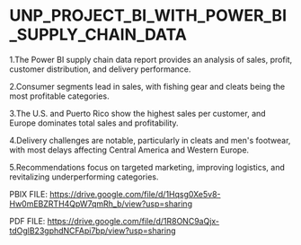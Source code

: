 # UNP_PROJECT_BI_WITH_POWER_BI_SUPPLY_CHAIN_DATA
1.The Power BI supply chain data report provides an analysis of sales, profit, customer distribution, and delivery performance.


2.Consumer segments lead in sales, with fishing gear and cleats being the most profitable categories.


3.The U.S. and Puerto Rico show the highest sales per customer, and Europe dominates total sales and profitability. 


4.Delivery challenges are notable, particularly in cleats and men's footwear, with most delays affecting Central America and Western Europe.


5.Recommendations focus on targeted marketing, improving logistics, and revitalizing underperforming categories.

PBIX FILE: https://drive.google.com/file/d/1Hqsg0Xe5v8-Hw0mEBZRTH4QpW7qmRh_b/view?usp=sharing


PDF FILE: https://drive.google.com/file/d/1R8ONC9aQjx-tdOglB23gphdNCFApi7bp/view?usp=sharing
